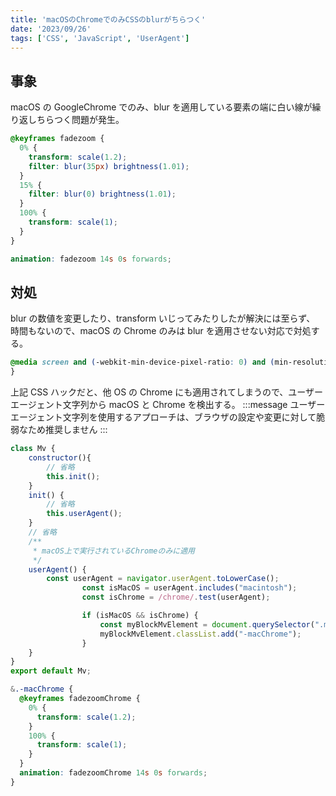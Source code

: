 ```yaml
---
title: 'macOSのChromeでのみCSSのblurがちらつく'
date: '2023/09/26'
tags: ['CSS', 'JavaScript', 'UserAgent']
---
```


## 事象

macOS の GoogleChrome でのみ、blur を適用している要素の端に白い線が繰り返しちらつく問題が発生。

```scss
@keyframes fadezoom {
  0% {
    transform: scale(1.2);
    filter: blur(35px) brightness(1.01);
  }
  15% {
    filter: blur(0) brightness(1.01);
  }
  100% {
    transform: scale(1);
  }
}

animation: fadezoom 14s 0s forwards;
```

## 対処

blur の数値を変更したり、transform いじってみたりしたが解決には至らず、
時間もないので、macOS の Chrome のみは blur を適用させない対応で対処する。

```scss
@media screen and (-webkit-min-device-pixel-ratio: 0) and (min-resolution: 0.001dpcm) {
}
```

上記 CSS ハックだと、他 OS の Chrome にも適用されてしまうので、ユーザーエージェント文字列から macOS と Chrome を検出する。
:::message
ユーザーエージェント文字列を使用するアプローチは、ブラウザの設定や変更に対して脆弱なため推奨しません
:::

```JavaScript
class Mv {
	constructor(){
		// 省略
		this.init();
	}
	init() {
		// 省略
		this.userAgent();
	}
	// 省略
	/**
	 * macOS上で実行されているChromeのみに適用
	 */
	userAgent() {
		const userAgent = navigator.userAgent.toLowerCase();
                const isMacOS = userAgent.includes("macintosh");
                const isChrome = /chrome/.test(userAgent);

                if (isMacOS && isChrome) {
                    const myBlockMvElement = document.querySelector(".myBlockMv");
                    myBlockMvElement.classList.add("-macChrome");
                }
	}
}
export default Mv;
```

```scss
&.-macChrome {
  @keyframes fadezoomChrome {
    0% {
      transform: scale(1.2);
    }
    100% {
      transform: scale(1);
    }
  }
  animation: fadezoomChrome 14s 0s forwards;
}
```
